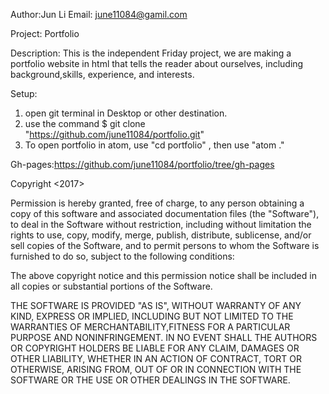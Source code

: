 Author:Jun Li
Email: june11084@gamil.com

Project: Portfolio

Description: This is the independent Friday project, we are making a portfolio website in html that tells
the reader about ourselves, including background,skills, experience, and interests.

Setup:
1. open git terminal in Desktop or other destination.
2. use the command $ git clone "https://github.com/june11084/portfolio.git"
3. To open portfolio in atom, use "cd portfolio" , then use "atom ."

Gh-pages:https://github.com/june11084/portfolio/tree/gh-pages

Copyright <2017> <Jun Li>

Permission is hereby granted, free of charge, to any person obtaining a copy of this software and associated documentation files (the "Software"), to deal in the Software without restriction, including without limitation the rights to use, copy, modify, merge, publish, distribute, sublicense, and/or sell copies of the Software, and to permit persons to whom the Software is furnished to do so, subject to the following conditions:

The above copyright notice and this permission notice shall be included in all copies or substantial portions of the Software.

THE SOFTWARE IS PROVIDED "AS IS", WITHOUT WARRANTY OF ANY KIND, EXPRESS OR IMPLIED, INCLUDING BUT NOT LIMITED TO THE WARRANTIES OF MERCHANTABILITY,FITNESS FOR A PARTICULAR PURPOSE AND NONINFRINGEMENT. IN NO EVENT SHALL THE AUTHORS OR COPYRIGHT HOLDERS BE LIABLE FOR ANY CLAIM, DAMAGES OR OTHER LIABILITY, WHETHER IN AN ACTION OF CONTRACT, TORT OR OTHERWISE, ARISING FROM, OUT OF OR IN CONNECTION WITH THE SOFTWARE OR THE USE OR OTHER DEALINGS IN THE SOFTWARE.
